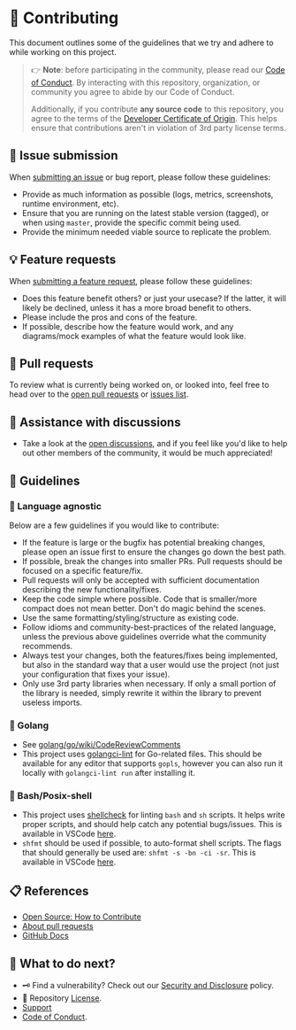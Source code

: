 <!-- THIS FILE IS GENERATED! DO NOT EDIT! Maintained by Terraform. -->

# :handshake: Contributing

This document outlines some of the guidelines that we try and adhere to while
working on this project.

> :point_right: **Note**: before participating in the community, please read our
> [Code of Conduct][coc].
> By interacting with this repository, organization, or community you agree to
> abide by our Code of Conduct.
>
> Additionally, if you contribute **any source code** to this repository, you
> agree to the terms of the [Developer Certificate of Origin][dco]. This helps
> ensure that contributions aren't in violation of 3rd party license terms.

## :lady_beetle: Issue submission

When [submitting an issue][issues] or bug report,
please follow these guidelines:

-   Provide as much information as possible (logs, metrics, screenshots,
    runtime environment, etc).
-   Ensure that you are running on the latest stable version (tagged), or
    when using `master`, provide the specific commit being used.
-   Provide the minimum needed viable source to replicate the problem.

## :bulb: Feature requests

When [submitting a feature request][issues], please
follow these guidelines:

-   Does this feature benefit others? or just your usecase? If the latter,
    it will likely be declined, unless it has a more broad benefit to others.
-   Please include the pros and cons of the feature.
-   If possible, describe how the feature would work, and any diagrams/mock
    examples of what the feature would look like.

## :rocket: Pull requests

To review what is currently being worked on, or looked into, feel free to head
over to the [open pull requests][pull-requests] or [issues list][issues].

## :raised_back_of_hand: Assistance with discussions

-   Take a look at the [open discussions][discussions], and if you feel like
    you'd like to help out other members of the community, it would be much
    appreciated!

## :pushpin: Guidelines

### :test_tube: Language agnostic

Below are a few guidelines if you would like to contribute:

-   If the feature is large or the bugfix has potential breaking changes,
    please open an issue first to ensure the changes go down the best path.
-   If possible, break the changes into smaller PRs. Pull requests should be
    focused on a specific feature/fix.
-   Pull requests will only be accepted with sufficient documentation
    describing the new functionality/fixes.
-   Keep the code simple where possible. Code that is smaller/more compact
    does not mean better. Don't do magic behind the scenes.
-   Use the same formatting/styling/structure as existing code.
-   Follow idioms and community-best-practices of the related language,
    unless the previous above guidelines override what the community
    recommends.
-   Always test your changes, both the features/fixes being implemented, but
    also in the standard way that a user would use the project (not just
    your configuration that fixes your issue).
-   Only use 3rd party libraries when necessary. If only a small portion of
    the library is needed, simply rewrite it within the library to prevent
    useless imports.

### :hamster: Golang

-   See [golang/go/wiki/CodeReviewComments](https://github.com/golang/go/wiki/CodeReviewComments)
-   This project uses [golangci-lint](https://golangci-lint.run/) for
    Go-related files. This should be available for any editor that supports
    `gopls`, however you can also run it locally with `golangci-lint run`
    after installing it.

### :penguin: Bash/Posix-shell

-   This project uses [shellcheck](https://github.com/koalaman/shellcheck)
    for linting `bash` and `sh` scripts. It helps write proper scripts, and
    should help catch any potential bugs/issues. This is available in VSCode
    [here](https://marketplace.visualstudio.com/items?itemName=timonwong.shellcheck).
-   `shfmt` should be used if possible, to auto-format shell scripts. The
    flags that should generally be used are: `shfmt -s -bn -ci -sr`. This is
    available in VSCode [here](https://marketplace.visualstudio.com/items?itemName=foxundermoon.shell-format).

## :clipboard: References

-   [Open Source: How to Contribute](https://opensource.guide/how-to-contribute/)
-   [About pull requests](https://docs.github.com/en/pull-requests/collaborating-with-pull-requests/proposing-changes-to-your-work-with-pull-requests/about-pull-requests)
-   [GitHub Docs](https://docs.github.com/)

## :speech_balloon: What to do next?

-   :old_key: Find a vulnerability? Check out our [Security and Disclosure][security] policy.
-   :link: Repository [License][license].
-   [Support][support]
-   [Code of Conduct][coc].

<!-- definitions -->

[coc]: https://github.com/saeidrp/go-ytdlp/blob/master/.github/CODE_OF_CONDUCT.md
[dco]: https://developercertificate.org/
[discussions]: https://github.com/saeidrp/go-ytdlp/discussions
[issues]: https://github.com/saeidrp/go-ytdlp/issues/new/choose
[license]: https://github.com/saeidrp/go-ytdlp/blob/master/LICENSE
[pull-requests]: https://github.com/saeidrp/go-ytdlp/pulls?q=is%3Aopen+is%3Apr
[security]: https://github.com/saeidrp/go-ytdlp/security/policy
[support]: https://github.com/saeidrp/go-ytdlp/blob/master/.github/SUPPORT.md
